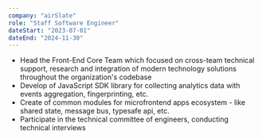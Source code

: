 ```yaml
---
company: "airSlate"
role: "Staff Software Engineer"
dateStart: "2023-07-01"
dateEnd: "2024-11-30"
---
```


- Head the Front-End Core Team which focused on cross-team technical support, research and integration of modern technology solutions throughout the organization's codebase
- Develop of JavaScript SDK library for collecting analytics data with events aggregation, fingerprinting, etc.
- Create of common modules for microfrontend apps ecosystem - like shared state, message bus, typesafe api, etc.
- Participate in the technical committee of engineers, conducting technical interviews
